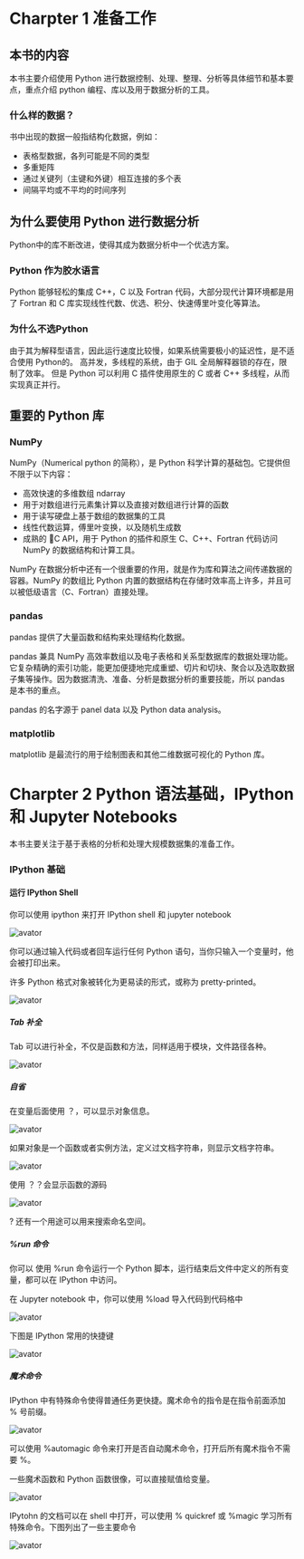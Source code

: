 # Charpter 1 准备工作
## 本书的内容
本书主要介绍使用 Python 进行数据控制、处理、整理、分析等具体细节和基本要点，重点介绍 python 编程、库以及用于数据分析的工具。

### 什么样的数据？

书中出现的数据一般指结构化数据，例如：
+ 表格型数据，各列可能是不同的类型
+ 多重矩阵
+ 通过关键列（主键和外键）相互连接的多个表
+ 间隔平均或不平均的时间序列

## 为什么要使用 Python 进行数据分析

Python中的库不断改进，使得其成为数据分析中一个优选方案。

### Python 作为胶水语言

Python 能够轻松的集成 C++，C 以及 Fortran 代码，大部分现代计算环境都是用了 Fortran 和 C 库实现线性代数、优选、积分、快速傅里叶变化等算法。

### 为什么不选Python
由于其为解释型语言，因此运行速度比较慢，如果系统需要极小的延迟性，是不适合使用 Python的。
高并发，多线程的系统，由于 GIL 全局解释器锁的存在，限制了效率。
但是 Python 可以利用 C 插件使用原生的 C 或者 C++ 多线程，从而实现真正并行。

## 重要的 Python 库

### NumPy
NumPy（Numerical python 的简称），是 Python 科学计算的基础包。它提供但不限于以下内容：

+ 高效快速的多维数组 ndarray
+ 用于对数组进行元素集计算以及直接对数组进行计算的函数
+ 用于读写硬盘上基于数组的数据集的工具
+ 线性代数运算，傅里叶变换，以及随机生成数
+ 成熟的 C API，用于 Python 的插件和原生 C、C++、Fortran 代码访问 NumPy 的数据结构和计算工具。

NumPy 在数据分析中还有一个很重要的作用，就是作为库和算法之间传递数据的容器。NumPy 的数组比 Python 内置的数据结构在存储时效率高上许多，并且可以被低级语言（C、Fortran）直接处理。

### pandas
pandas 提供了大量函数和结构来处理结构化数据。

pandas 兼具 NumPy 高效率数组以及电子表格和关系型数据库的数据处理功能。它复杂精确的索引功能，能更加便捷地完成重塑、切片和切块、聚合以及选取数据子集等操作。因为数据清洗、准备、分析是数据分析的重要技能，所以 pandas 是本书的重点。

pandas 的名字源于 panel data 以及 Python data analysis。

### matplotlib
matplotlib 是最流行的用于绘制图表和其他二维数据可视化的 Python 库。


# Charpter 2 Python 语法基础，IPython 和 Jupyter Notebooks

本书主要关注于基于表格的分析和处理大规模数据集的准备工作。

### IPython 基础

#### 运行 IPython Shell

你可以使用 ipython 来打开 IPython shell 和 jupyter notebook


![avator](../../pic/Snipaste_2019-10-14_14-13-58.png)

你可以通过输入代码或者回车运行任何 Python 语句，当你只输入一个变量时，他会被打印出来。

许多 Python 格式对象被转化为更易读的形式，或称为 pretty-printed。


![avator](../../pic/Snipaste_2019-10-14_14-18-34.png)
##### Tab 补全
Tab 可以进行补全，不仅是函数和方法，同样适用于模块，文件路径各种。

![avator](../../pic/Snipaste_2019-10-14_14-23-28.png)

##### 自省

在变量后面使用 ？，可以显示对象信息。

![avator](../../pic/Snipaste_2019-10-14_14-25-02.png)

如果对象是一个函数或者实例方法，定义过文档字符串，则显示文档字符串。

![avator](../../pic/Snipaste_2019-10-14_14-26-14.png)

使用 ？？会显示函数的源码

![avator](../../pic/Snipaste_2019-10-14_14-26-46.png)

? 还有一个用途可以用来搜索命名空间。

##### %run 命令

你可以 使用 %run 命令运行一个 Python 脚本，运行结束后文件中定义的所有变量，都可以在 IPython 中访问。

在 Jupyter notebook 中，你可以使用 %load 导入代码到代码格中

![avator](../../pic/Snipaste_2019-10-14_14-29-55.png)

下图是 IPython 常用的快捷键

![avator](../../pic/687474703a2f2f75706c6f61642d696d616765732e6a69616e7368752e696f2f75706c6f61645f696d616765732f373137383639312d653137396635656130306535303639312e706e673f696d6167654d6f6772322f6175746f2d6f7269656e742f7374726970253743696d61676556696577322f322f77.png)

##### 魔术命令

IPython 中有特殊命令使得普通任务更快捷。魔术命令的指令是在指令前面添加 % 号前缀。

![avator](../../pic/Snipaste_2019-10-14_14-33-11.png)

可以使用 %automagic 命令来打开是否自动魔术命令，打开后所有魔术指令不需要 %。

一些魔术函数和 Python 函数很像，可以直接赋值给变量。

![avator](../../pic/Snipaste_2019-10-14_14-34-45.png)

IPytohn 的文档可以在 shell 中打开，可以使用 % quickref 或 %magic 学习所有特殊命令。下图列出了一些主要命令

![avator](../../pic/687474703a2f2f75706c6f61642d696d616765732e6a69616e7368752e696f2f75706c6f61645f696d616765732f373137383639312d633732623131616464396238636366382e706e673f696d6167654d6f6772322f6175746f2d6f7269656e742f7374726970253743696d61676556696577322f322f77.png)

